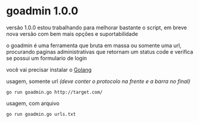 # goadmin 1.0.0

versão 1.0.0
estou trabalhando para melhorar bastante o script, em breve nova versão com bem mais opções e suportabilidade

o goadmin é uma ferramenta que bruta em massa ou somente uma url, procurando paginas administrativas
que retornam um status code e verifica se possui um formulario de login

você vai precisar instalar o [Golang](https://golang.org/dl/)

usagem, somente url *(deve conter o protocolo na frente e a barra no final)*

    go run goadmin.go http://target.com/
    
usagem, com arquivo

    go run goadmin.go urls.txt
